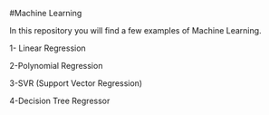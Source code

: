 #Machine Learning

In this repository you will find a few examples of Machine Learning.

1- Linear Regression

2-Polynomial Regression

3-SVR (Support Vector Regression)

4-Decision Tree Regressor
